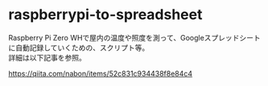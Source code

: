 # raspberrypi-to-spreadsheet

Raspberry Pi Zero WHで屋内の温度や照度を測って、Googleスプレッドシートに自動記録していくための、スクリプト等。  
詳細は以下記事を参照。

https://qiita.com/nabon/items/52c831c934438f8e84c4
